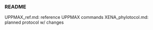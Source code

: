 ### README
UPPMAX_ref.md: reference UPPMAX commands
XENA_phylotocol.md: planned protocol w/ changes

